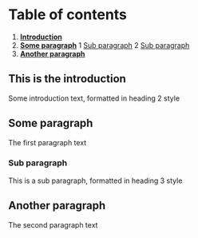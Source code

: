 # Table of contents
1. [**Introduction**](#introduction)
2. [**Some paragraph**](#paragraph1)
    1 [Sub paragraph](#subparagraph1)
    2 [Sub paragraph](#subparagraph2)
3. [**Another paragraph**](#paragraph3)
    
## This is the introduction <a name="introduction"></a>
Some introduction text, formatted in heading 2 style

## Some paragraph <a name="paragraph1"></a>
The first paragraph text

### Sub paragraph <a name="subparagraph1"></a>
This is a sub paragraph, formatted in heading 3 style

## Another paragraph <a name="paragraph3"></a>
The second paragraph text
